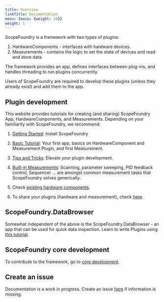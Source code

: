 ```yaml
---
title: Overview
linkTitle: Documentation
menu: {main: {weight: 20}}
weight: 1
---
```


[getting_started_docs]:/docs/1_getting-started/
[tools_tutorials]:/docs/11_tools-tutorials/
[tips-and-tricks]:/docs/30_tips-and-tricks/
[built-in]:/docs/20_built-in-measurements/
[development]:/docs/100_development-environment/
[sharing_hws]:/docs/200_hardware-sharing/
[301_existing-hardware-components]:/docs/301_existing-hardware-components/
[core-development]:/docs/1000_core-development/
[DataBrowser-tutorials]:/docs/12_databrowser-tutorials/

ScopeFoundry is a framework with two types of plugins:

1. HardwareComponents - interfaces with hardware devices.
2. Measurements - contains the logic to set the state of devices and read and store data.

The framework provides an app, defines interfaces between plug-ins, and handles threading to run plugins concurrently.

Users of ScopeFoundry are required to develop these plugins (unless they already exist) and add them to the app.

## Plugin development

This website provides tutorials for creating (and sharing) ScopeFoundry App, HardwareComponents, and Measurements. Depending on your familiarity with ScopeFoundry, we recommend:

1. [Getting Started][getting_started_docs]: Install ScopeFoundry
2. [Basic Tutorial][tools_tutorials]: Your first app, basics on HardwareComponent and Measurement Plugin, and first Measurement.

3. [Tips and Tricks][tips-and-tricks]: Elevate your plugin development.
4. [Built-in Measurements][built-in]: Scanning, parameter sweeping, PID feedback control, Sequencer ... are amongst common measurement tasks that ScopeFoundry solves generically.
5. Check [existing hardware components][301_existing-hardware-components].
6. To share your plugins (hardware and measurement), check [here][sharing_hws].

## ScopeFoundry.DataBrowser

Somewhat independent of the above is the ScopeFoundry.DataBrowser - an app that can be used for quick data inspection. Learn to write Plugins using [this tutorial][DataBrowser-tutorials].

## ScopeFoundry core development

To contribute to the framework, go to [core development][core-development].

## Create an issue

Documentation is a work in progress. Create an issue [here](https://github.com/ScopeFoundry/scopefoundry.github.io) if information is missing.